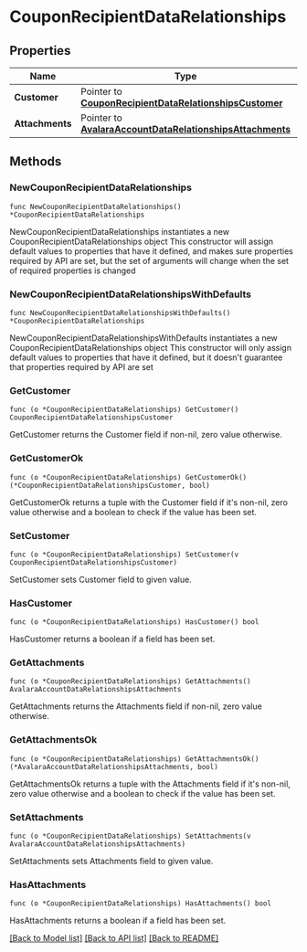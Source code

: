 # CouponRecipientDataRelationships

## Properties

Name | Type | Description | Notes
------------ | ------------- | ------------- | -------------
**Customer** | Pointer to [**CouponRecipientDataRelationshipsCustomer**](CouponRecipientDataRelationshipsCustomer.md) |  | [optional] 
**Attachments** | Pointer to [**AvalaraAccountDataRelationshipsAttachments**](AvalaraAccountDataRelationshipsAttachments.md) |  | [optional] 

## Methods

### NewCouponRecipientDataRelationships

`func NewCouponRecipientDataRelationships() *CouponRecipientDataRelationships`

NewCouponRecipientDataRelationships instantiates a new CouponRecipientDataRelationships object
This constructor will assign default values to properties that have it defined,
and makes sure properties required by API are set, but the set of arguments
will change when the set of required properties is changed

### NewCouponRecipientDataRelationshipsWithDefaults

`func NewCouponRecipientDataRelationshipsWithDefaults() *CouponRecipientDataRelationships`

NewCouponRecipientDataRelationshipsWithDefaults instantiates a new CouponRecipientDataRelationships object
This constructor will only assign default values to properties that have it defined,
but it doesn't guarantee that properties required by API are set

### GetCustomer

`func (o *CouponRecipientDataRelationships) GetCustomer() CouponRecipientDataRelationshipsCustomer`

GetCustomer returns the Customer field if non-nil, zero value otherwise.

### GetCustomerOk

`func (o *CouponRecipientDataRelationships) GetCustomerOk() (*CouponRecipientDataRelationshipsCustomer, bool)`

GetCustomerOk returns a tuple with the Customer field if it's non-nil, zero value otherwise
and a boolean to check if the value has been set.

### SetCustomer

`func (o *CouponRecipientDataRelationships) SetCustomer(v CouponRecipientDataRelationshipsCustomer)`

SetCustomer sets Customer field to given value.

### HasCustomer

`func (o *CouponRecipientDataRelationships) HasCustomer() bool`

HasCustomer returns a boolean if a field has been set.

### GetAttachments

`func (o *CouponRecipientDataRelationships) GetAttachments() AvalaraAccountDataRelationshipsAttachments`

GetAttachments returns the Attachments field if non-nil, zero value otherwise.

### GetAttachmentsOk

`func (o *CouponRecipientDataRelationships) GetAttachmentsOk() (*AvalaraAccountDataRelationshipsAttachments, bool)`

GetAttachmentsOk returns a tuple with the Attachments field if it's non-nil, zero value otherwise
and a boolean to check if the value has been set.

### SetAttachments

`func (o *CouponRecipientDataRelationships) SetAttachments(v AvalaraAccountDataRelationshipsAttachments)`

SetAttachments sets Attachments field to given value.

### HasAttachments

`func (o *CouponRecipientDataRelationships) HasAttachments() bool`

HasAttachments returns a boolean if a field has been set.


[[Back to Model list]](../README.md#documentation-for-models) [[Back to API list]](../README.md#documentation-for-api-endpoints) [[Back to README]](../README.md)


